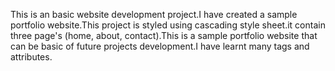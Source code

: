 This is an basic website development project.I have created a sample portfolio website.This project is styled using cascading style sheet.it contain
three page's (home, about, contact).This is a sample portfolio website that can be basic of future projects development.I have learnt many tags and attributes.
